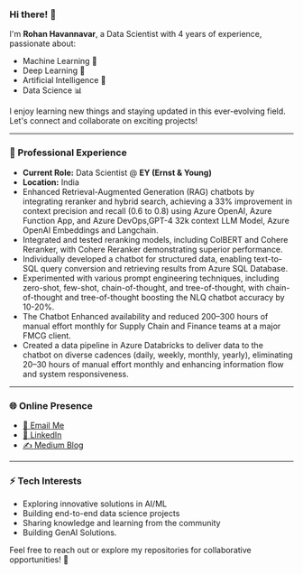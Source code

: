 ### Hi there! 👋

I'm **Rohan Havannavar**, a Data Scientist with 4 years of experience, passionate about:

- Machine Learning 🤖
- Deep Learning 🧠
- Artificial Intelligence 🌟
- Data Science 📊

I enjoy learning new things and staying updated in this ever-evolving field. Let's connect and collaborate on exciting projects!

---

### 💼 Professional Experience

- **Current Role:** Data Scientist @ **EY (Ernst & Young)**
- **Location:** India
- Enhanced Retrieval-Augmented Generation (RAG) chatbots by integrating reranker and hybrid search, achieving a 
33% improvement in context precision and recall (0.6 to 0.8) using Azure OpenAI, Azure Function App, and
Azure DevOps,GPT-4 32k context LLM Model, Azure OpenAI Embeddings and Langchain.
- Integrated and tested reranking models, including ColBERT and Cohere Reranker, with Cohere Reranker
demonstrating superior performance.
- Individually developed a chatbot for structured data, enabling text-to-SQL query conversion and retrieving results from
Azure SQL Database.
- Experimented with various prompt engineering techniques, including zero-shot, few-shot, chain-of-thought, and
tree-of-thought, with chain-of-thought and tree-of-thought boosting the NLQ chatbot accuracy by 10-20%.
- The Chatbot Enhanced availability and reduced 200–300 hours of manual effort monthly for Supply Chain and Finance
teams at a major FMCG client.
- Created a data pipeline in Azure Databricks to deliver data to the chatbot on diverse cadences (daily, weekly, monthly,
yearly), eliminating 20–30 hours of manual effort monthly and enhancing information flow and system responsiveness.




---

### 🌐 Online Presence

- [📧 Email Me](mailto:rohanhavannavar@gmail.com)
- [🔗 LinkedIn](https://www.linkedin.com/in/rohan-havannavar)
- [✍️ Medium Blog](https://medium.com/@rohanhavannavar/2c9303024da3)

---

### ⚡ Tech Interests

- Exploring innovative solutions in AI/ML
- Building end-to-end data science projects
- Sharing knowledge and learning from the community
- Building GenAI Solutions.

Feel free to reach out or explore my repositories for collaborative opportunities! 🚀
